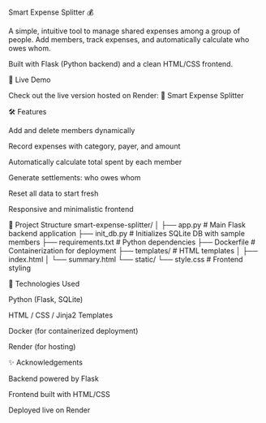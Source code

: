 Smart Expense Splitter 💰

A simple, intuitive tool to manage shared expenses among a group of people. Add members, track expenses, and automatically calculate who owes whom.

Built with Flask (Python backend) and a clean HTML/CSS frontend.

🚀 Live Demo

Check out the live version hosted on Render:
🔗 Smart Expense Splitter

🛠 Features

Add and delete members dynamically

Record expenses with category, payer, and amount

Automatically calculate total spent by each member

Generate settlements: who owes whom

Reset all data to start fresh

Responsive and minimalistic frontend

📁 Project Structure
smart-expense-splitter/
│
├── app.py             # Main Flask backend application
├── init_db.py         # Initializes SQLite DB with sample members
├── requirements.txt   # Python dependencies
├── Dockerfile         # Containerization for deployment
├── templates/         # HTML templates
│   ├── index.html
│   └── summary.html
└── static/
    └── style.css      # Frontend styling

🔧 Technologies Used

Python (Flask, SQLite)

HTML / CSS / Jinja2 Templates

Docker (for containerized deployment)

Render (for hosting)

✨ Acknowledgements

Backend powered by Flask

Frontend built with HTML/CSS

Deployed live on Render
